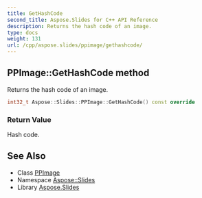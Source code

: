 ```yaml
---
title: GetHashCode
second_title: Aspose.Slides for C++ API Reference
description: Returns the hash code of an image.
type: docs
weight: 131
url: /cpp/aspose.slides/ppimage/gethashcode/
---
```

## PPImage::GetHashCode method


Returns the hash code of an image.

```cpp
int32_t Aspose::Slides::PPImage::GetHashCode() const override
```


### Return Value

Hash code.

## See Also

* Class [PPImage](../)
* Namespace [Aspose::Slides](../../)
* Library [Aspose.Slides](../../../)
